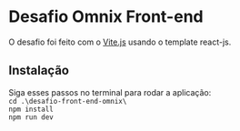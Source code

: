 # Desafio Omnix Front-end

O desafio foi feito com o [Vite.js](https://vitejs.dev/guide/) usando o template react-js.


## Instalação
Siga esses passos no terminal para rodar a aplicação:<br>
``cd .\desafio-front-end-omnix\``<br>
``npm install``<br>
``npm run dev``
